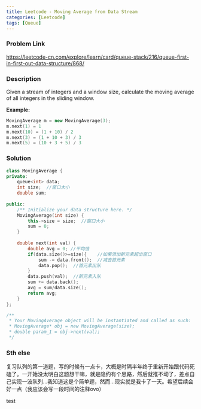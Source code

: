 ```yaml
---
title: Leetcode - Moving Average from Data Stream
categories: [Leetcode]
tags: [Queue]
---
```



### Problem Link

https://leetcode-cn.com/explore/learn/card/queue-stack/216/queue-first-in-first-out-data-structure/868/

<!--more-->

### Description

Given a stream of integers and a window size, calculate the moving average of all integers in the sliding window.

**Example:**
```c++
MovingAverage m = new MovingAverage(3);
m.next(1) = 1
m.next(10) = (1 + 10) / 2
m.next(3) = (1 + 10 + 3) / 3
m.next(5) = (10 + 3 + 5) / 3
```

### Solution

```c++
class MovingAverage {
private:
    queue<int> data;
    int size;  //窗口大小
    double sum;
    
public:
    /** Initialize your data structure here. */
    MovingAverage(int size) {
        this->size = size;  //窗口大小
        sum = 0;  
    }
    
    double next(int val) {
        double avg = 0; //平均值
        if(data.size()>=size){    //如果添加新元素超出窗口
            sum -= data.front();  //减去首元素
            data.pop();  //首元素出队
        }
        data.push(val);  //新元素入队
        sum += data.back();  
        avg = sum/data.size();
        return avg;
    }
};

/**
 * Your MovingAverage object will be instantiated and called as such:
 * MovingAverage* obj = new MovingAverage(size);
 * double param_1 = obj->next(val);
 */


```

### Sth else
复习队列的第一道题，写的时候有一点卡，大概是时隔半年终于重新开始跟代码死磕了。一开始没太明白这题想干嘛，就是隐约有个思路，然后就推不动了，差点自己实现一波队列...我知道这是个简单题，然而...现实就是我卡了一天。希望后续会好一点（我应该会写一段时间的注释ovo）

test